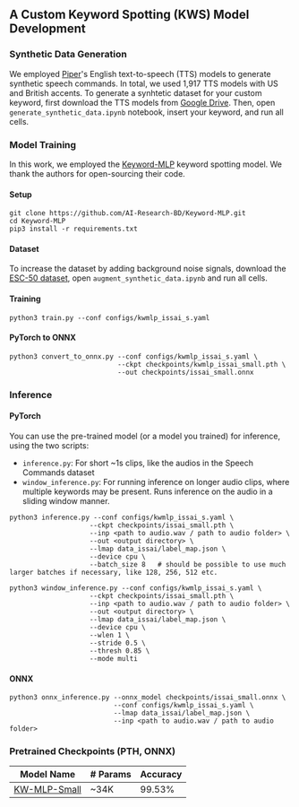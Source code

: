 ## A Custom Keyword Spotting (KWS) Model Development

### Synthetic Data Generation 
We employed [Piper](https://github.com/rhasspy/piper)'s English text-to-speech (TTS) models to generate synthetic speech commands. In total, we used 1,917 TTS models with US and British accents. 
To generate a synhtetic dataset for your custom keyword, first download the TTS models from [Google Drive](https://drive.google.com/drive/folders/1dOF5m9ZboVGJc52ThFnYUTftcmyT8nYF?usp=sharing). Then, open ```generate_synthetic_data.ipynb``` notebook, insert your keyword, and run all cells. 

### Model Training
In this work, we employed the [Keyword-MLP](https://github.com/AI-Research-BD/Keyword-MLP) keyword spotting model. We thank the authors for open-sourcing their code. 

#### Setup

```
git clone https://github.com/AI-Research-BD/Keyword-MLP.git
cd Keyword-MLP
pip3 install -r requirements.txt
```

#### Dataset
To increase the dataset by adding background noise signals, download the [ESC-50 dataset](https://github.com/karolpiczak/ESC-50), open ```augment_synthetic_data.ipynb``` and run all cells. 

#### Training
```
python3 train.py --conf configs/kwmlp_issai_s.yaml
```

#### PyTorch to ONNX 
```
python3 convert_to_onnx.py --conf configs/kwmlp_issai_s.yaml \
                           --ckpt checkpoints/kwmlp_issai_small.pth \
                           --out checkpoints/issai_small.onnx
```
### Inference

#### PyTorch 

You can use the pre-trained model (or a model you trained) for inference, using the two scripts:

- `inference.py`: For short ~1s clips, like the audios in the Speech Commands dataset
- `window_inference.py`: For running inference on longer audio clips, where multiple keywords may be present. Runs inference on the audio in a sliding window manner.

```
python3 inference.py --conf configs/kwmlp_issai_s.yaml \
                    --ckpt checkpoints/issai_small.pth \
                    --inp <path to audio.wav / path to audio folder> \
                    --out <output directory> \
                    --lmap data_issai/label_map.json \
                    --device cpu \
                    --batch_size 8   # should be possible to use much larger batches if necessary, like 128, 256, 512 etc.

python3 window_inference.py --conf configs/kwmlp_issai_s.yaml \
                    --ckpt checkpoints/issai_small.pth \
                    --inp <path to audio.wav / path to audio folder> \
                    --out <output directory> \
                    --lmap data_issai/label_map.json \
                    --device cpu \
                    --wlen 1 \
                    --stride 0.5 \
                    --thresh 0.85 \
                    --mode multi
```
#### ONNX 
```
python3 onnx_inference.py --onnx_model checkpoints/issai_small.onnx \
                          --conf configs/kwmlp_issai_s.yaml \
                          --lmap data_issai/label_map.json \
                          --inp <path to audio.wav / path to audio folder>
```

### Pretrained Checkpoints (PTH, ONNX)

| Model Name | # Params | Accuracy |
| ---------- | -------- |---------------- |
| [KW-MLP-Small](https://github.com/IS2AI/talk-llm/tree/main/KWS/Keyword-MLP/checkpoints)|   ~34K  | 99.53%|
